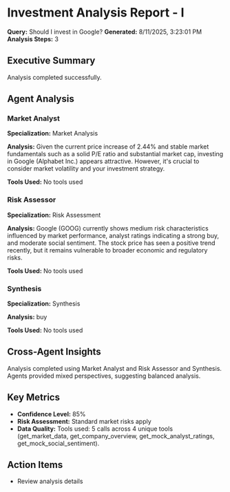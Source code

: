 # Investment Analysis Report - I

**Query:** Should I invest in Google?
**Generated:** 8/11/2025, 3:23:01 PM
**Analysis Steps:** 3

## Executive Summary
Analysis completed successfully.

## Agent Analysis

### Market Analyst
**Specialization:** Market Analysis

**Analysis:**
Given the current price increase of 2.44% and stable market fundamentals such as a solid P/E ratio and substantial market cap, investing in Google (Alphabet Inc.) appears attractive. However, it's crucial to consider market volatility and your investment strategy.

**Tools Used:**
No tools used


### Risk Assessor
**Specialization:** Risk Assessment

**Analysis:**
Google (GOOG) currently shows medium risk characteristics influenced by market performance, analyst ratings indicating a strong buy, and moderate social sentiment. The stock price has seen a positive trend recently, but it remains vulnerable to broader economic and regulatory risks.

**Tools Used:**
No tools used


### Synthesis
**Specialization:** Synthesis

**Analysis:**
buy

**Tools Used:**
No tools used


## Cross-Agent Insights
Analysis completed using Market Analyst and Risk Assessor and Synthesis. Agents provided mixed perspectives, suggesting balanced analysis.

## Key Metrics
- **Confidence Level:** 85%
- **Risk Assessment:** Standard market risks apply
- **Data Quality:** Tools used: 5 calls across 4 unique tools (get_market_data, get_company_overview, get_mock_analyst_ratings, get_mock_social_sentiment).

## Action Items
- Review analysis details
